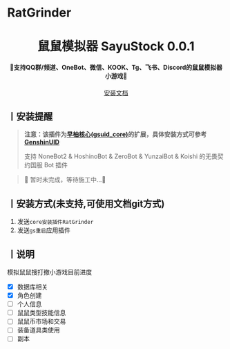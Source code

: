 # RatGrinder

<h1 align = "center">鼠鼠模拟器 SayuStock 0.0.1</h1>
<h4 align = "center">🚧支持QQ群/频道、OneBot、微信、KOOK、Tg、飞书、Discord的鼠鼠模拟器小游戏🚧</h4>
<div align = "center">
        <a href="http://docs.gsuid.gbots.work/#/" target="_blank">安装文档</a>
</div>

## 丨安装提醒

> **注意：该插件为[早柚核心(gsuid_core)](https://github.com/Genshin-bots/gsuid_core)的扩展，具体安装方式可参考[GenshinUID](https://github.com/KimigaiiWuyi/GenshinUID)**
>
> 支持 NoneBot2 & HoshinoBot & ZeroBot & YunzaiBot & Koishi 的无畏契约国服 Bot 插件
>

> 🚧 暂时未完成，等待施工中...🚧


## 丨安装方式(未支持,可使用文档git方式)

1. 发送`core安装插件RatGrinder`
2. 发送`gs重启`应用插件

## 丨说明

模拟鼠鼠搜打撤小游戏目前进度

- [x] 数据库相关
- [x] 角色创建
- [ ] 个人信息
- [ ] 鼠鼠类型技能信息
- [ ] 鼠鼠币市场和交易
- [ ] 装备道具类使用
- [ ] 副本